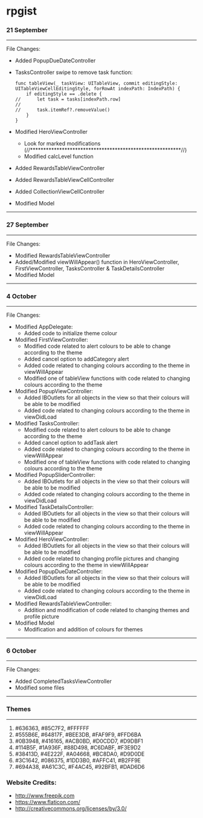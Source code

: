 # rpgist


### 21 September
---
File Changes:

- Added PopupDueDateController
- TasksController swipe to remove task function:

      func tableView(_ taskView: UITableView, commit editingStyle: UITableViewCellEditingStyle, forRowAt indexPath: IndexPath) {
          if editingStyle == .delete {
      //      let task = tasks[indexPath.row]
      //
      //      task.itemRef?.removeValue()
          }
      }
      
- Modified HeroViewController
  - Look for marked modifications (//*********************************************************//)
  - Modified calcLevel function
- Added RewardsTableViewController
- Added RewardsTableViewCellController
- Added CollectionViewCellController
- Modified Model



---
### 27 September
---
File Changes:

- Modified RewardsTableViewController
- Added/Modified viewWillAppear() function in HeroViewController, FirstViewController, TasksController & TaskDetailsController
- Modified Model



---
### 4 October
---
File Changes:

- Modified AppDelegate:
  - Added code to initialize theme colour
- Modified FirstViewController:
  - Modified code related to alert colours to be able to change according to the theme
  - Added cancel option to addCategory alert
  - Added code related to changing colours according to the theme in viewWillAppear
  - Modified one of tableView functions with code related to changing colours according to the theme
- Modified PopupViewController:
  - Added IBOutlets for all objects in the view so that their colours will be able to be modified
  - Added code related to changing colours according to the theme in viewDidLoad
- Modified TasksController:
  - Modified code related to alert colours to be able to change according to the theme
  - Added cancel option to addTask alert
  - Added code related to changing colours according to the theme in viewWillAppear
  - Modified one of tableView functions with code related to changing colours according to the theme
- Modified PopupSliderController:
  - Added IBOutlets for all objects in the view so that their colours will be able to be modified
  - Added code related to changing colours according to the theme in viewDidLoad
- Modified TaskDetailsController:
  - Added IBOutlets for all objects in the view so that their colours will be able to be modified
  - Added code related to changing colours according to the theme in viewWillAppear
- Modified HeroViewController:
  - Added IBOutlets for all objects in the view so that their colours will be able to be modified
  - Added code related to changing profile pictures and changing colours according to the theme in viewWillAppear
- Modified PopupDueDateController:
  - Added IBOutlets for all objects in the view so that their colours will be able to be modified
  - Added code related to changing colours according to the theme in viewDidLoad
- Modified RewardsTableViewController:
  - Addition and modification of code related to changing themes and profile picture
- Modified Model
  - Modification and addition of colours for themes



---
### 6 October
---
File Changes:
- Added CompletedTasksViewController
- Modified some files

---
### Themes
---
1. #636363, #85C7F2, #FFFFFF
2. #555B6E, #64817F, #BEE3DB, #FAF9F9, #FFD6BA
3. #0B3948, #416165, #ACB0BD, #D0CDD7, #D9DBF1
4. #114B5F, #1A936F, #88D498, #C6DABF, #F3E9D2
5. #38413D, #4E222F, #A04668, #BC8DA0, #D9D0DE
6. #3C1642, #086375, #1DD3B0, #AFFC41, #B2FF9E
7. #694A38, #A61C3C, #F4AC45, #92BFB1, #DAD6D6


### Website Credits:
- http://www.freepik.com
- https://www.flaticon.com/
- http://creativecommons.org/licenses/by/3.0/
